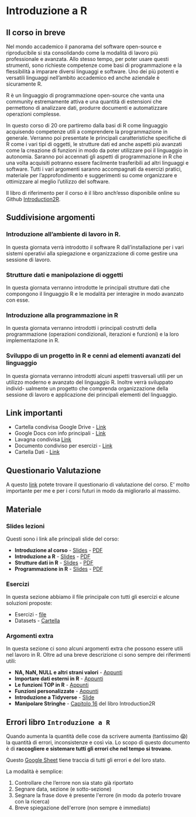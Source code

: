 # Introduzione a R

## Il corso in breve

Nel mondo accademico il panorama del software open-source e riproducibile si sta consolidando come la modalità di lavoro più professionale e avanzata. Allo stesso tempo, per poter usare questi strumenti, sono richieste competenze come basi di programmazione e la flessibilità a imparare diversi linguaggi e software. Uno dei più potenti e versatili linguaggi nell’ambito accademico ed anche aziendale è sicuramente R. 

R è un linguaggio di programmazione open-source che vanta una community estremamente attiva e una quantità di estensioni che permettono di analizzare dati, produrre documenti e automatizzare operazioni complesse. 

In questo corso di 20 ore partiremo dalla basi di R come linguaggio acquisendo competenze utili a comprendere la programmazione in generale. Verranno poi presentate le principali caratteristiche specifiche di R come i vari tipi di oggetti, le strutture dati ed anche aspetti più avanzati come la creazione di funzioni in modo da poter utilizzare poi il linguaggio in autonomia. Saranno poi accennati gli aspetti di programmazione in R che una volta acquisiti potranno essere facilmente trasferibili ad altri linguaggi e software.
Tutti i vari argomenti saranno accompagnati da esercizi pratici, materiale per l’approfondimento e suggerimenti su come organizzare e ottimizzare al meglio l’utilizzo del software. 

Il libro di riferimento per il corso è il libro anch’esso disponibile online su Github [Introduction2R](https://psicostat.github.io/Introduction2R/).

## Suddivisione argomenti

### Introduzione all’ambiente di lavoro in R.

In questa giornata verrà introdotto il software R dall’installazione per i vari sistemi operativi alla spiegazione e organizzazione di come gestire una sessione di lavoro.

### Strutture dati e manipolazione di oggetti

In questa giornata verranno introdotte le principali strutture dati che compongono il linguaggio R e le modalità per interagire in modo avanzato con esse.

### Introduzione alla programmazione in R

In questa giornata verranno introdotti i principali costrutti della programmazione (operazioni condizionali, iterazioni e funzioni) e la loro implementazione in R.

### Sviluppo di un progetto in R e cenni ad elementi avanzati del linguaggio

In questa giornata verranno introdotti alcuni aspetti trasversali utili per un utilizzo moderno e avanzato del linguaggio R. Inoltre verrà sviluppato individ- ualmente un progetto che comprenda organizzazione della sessione di lavoro e applicazione dei principali elementi del linguaggio.

## Link importanti

- Cartella condivisa Google Drive - [Link](https://drive.google.com/drive/u/0/folders/1jZKbaMfseJEg7wyIFMhE7Q92rROo3Rqo)
- Google Docs con info principali - [Link](https://docs.google.com/document/d/1IUP4AevoUVhKH2kEZfTeVBrmKfhXB0falWxxzSR4ttg/edit)
- Lavagna condivisa [Link](https://jamboard.google.com/d/1ZS43_2ujqWtCbT-tG7iGzM_62TUO4Dm2rg3mJW0akoA)
- Documento condiviso per esercizi - [Link](https://textb.org/t/arca-corsoR/)
- Cartella Dati - [Link](https://drive.google.com/drive/folders/1coRNAu1E6o_bLeXb4C9Tw1orLgs-enbF?usp=sharing)

## Questionario Valutazione

A questo [link](https://docs.google.com/forms/d/e/1FAIpQLSf_fvSZSwWV-WpzlAASOeRUE0TRAizjWjy5WlKLtw712ttRLQ/viewform) potete trovare il questionario di valutazione del corso. E' molto importante per me e per i corsi futuri in modo da migliorarlo al massimo.

## Materiale

### Slides lezioni

Questi sono i link alle principali slide del corso:

- **Introduzione al corso** - [Slides](slides/1_intro_generale/1_intro_generale.html) - [PDF](slides/1_intro_generale/1_intro_generale.pdf)
- **Introduzione a R** - [Slides](slides/2_intro_a_R/2_intro_a_R.html) - [PDF](slides/2_intro_a_R/2_intro_a_R.pdf)
- **Strutture dati in R** - [Slides](slides/3_data_structures/3_data_structures.html) - [PDF](slides/3_data_structures/3_data_structures.pdf)
- **Programmazione in R** - [Slides](slides/4_programmazione/4_programmazione.html) - [PDF](slides/4_programmazione/4_programmazione.pdf)

### Esercizi

In questa sezione abbiamo il file principale con tutti gli esercizi e alcune soluzioni proposte:

- Esercizi - [file](exercises/esercizi.html)
- Datasets - [Cartella](https://drive.google.com/drive/folders/1coRNAu1E6o_bLeXb4C9Tw1orLgs-enbF?usp=sharing)

### Argomenti extra

In questa sezione ci sono alcuni argomenti extra che possono essere utili nel lavoro in R. Oltre ad una breve descrizione ci sono sempre dei riferimenti utili:

- **NA, NaN, NULL e altri strani valori** - [Appunti](extra/dealing_with_NA_NaN_NULL.html)
- **Importare dati esterni in R** - [Appunti](extra/importing_data.html)
- **Le funzioni TOP in R** - [Appunti](extra/top_functions.html)
- **Funzioni personalizzate** - [Appunti](extra/custom_functions.html)
- **Introduzione a Tidyverse** - [Slide](https://filippogambarota.github.io/filippogambarota_slides/tidyverse_presentation/tidyverse_presentation.html)
- **Manipolare Stringhe** - [Capitolo 16](https://psicostat.github.io/Introduction2R/stringhe.html) del libro Introduction2R

## Errori libro `Introduzione a R`

Quando aumenta la quantità delle cose da scrivere aumenta (tantissimo 😱) la quantità di errori, inconsistenze e così via. Lo scopo di questo documento è di **raccogliere e sistemare tutti gli errori che nel tempo si trovano**.

Questo [Google Sheet](https://docs.google.com/spreadsheets/d/1YmXN3iDtiyfLkhW246cICC_4X8S7xqWuN-EiLVDiAT8/edit#gid=0) tiene traccia di tutti gli errori e del loro stato.

La modalità è semplice:

1. Controllare che l’errore non sia stato già riportato
2. Segnare data, sezione (e sotto-sezione)
3. Segnare la frase dove è presente l'errore (in modo da poterlo trovare con la ricerca)
4. Breve spiegazione dell'errore (non sempre è immediato)

